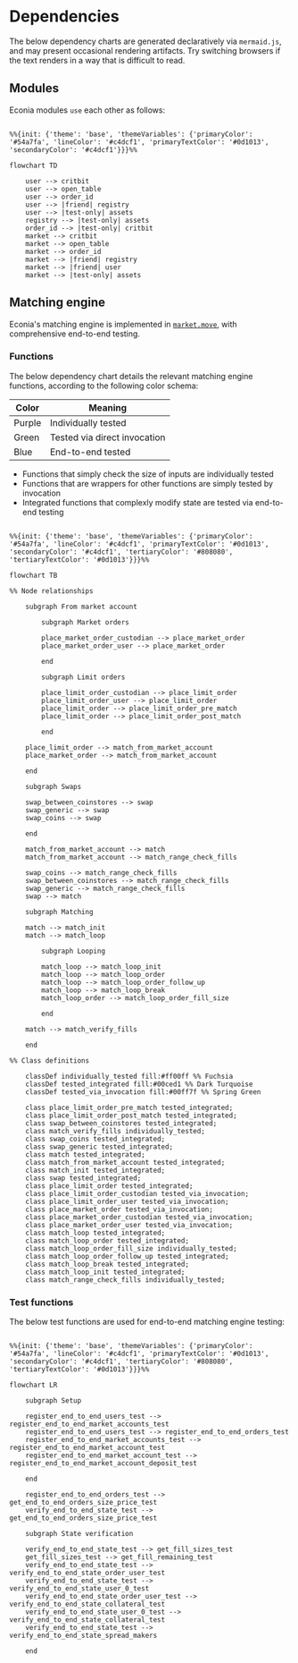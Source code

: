# Dependencies

The below dependency charts are generated declaratively via `mermaid.js`, and may present occasional rendering artifacts.
Try switching browsers if the text renders in a way that is difficult to read.

## Modules

Econia modules `use` each other as follows:

```mermaid

%%{init: {'theme': 'base', 'themeVariables': {'primaryColor': '#54a7fa', 'lineColor': '#c4dcf1', 'primaryTextColor': '#0d1013', 'secondaryColor': '#c4dcf1'}}}%%

flowchart TD

    user --> critbit
    user --> open_table
    user --> order_id
    user --> |friend| registry
    user --> |test-only| assets
    registry --> |test-only| assets
    order_id --> |test-only| critbit
    market --> critbit
    market --> open_table
    market --> order_id
    market --> |friend| registry
    market --> |friend| user
    market --> |test-only| assets

```

## Matching engine

Econia's matching engine is implemented in [`market.move`](sources/market.move), with comprehensive end-to-end testing.

### Functions

The below dependency chart details the relevant matching engine functions, according to the following color schema:

| Color  | Meaning                      |
|--------|------------------------------|
| Purple | Individually tested          |
| Green  | Tested via direct invocation |
| Blue   | End-to-end tested            |

* Functions that simply check the size of inputs are individually tested
* Functions that are wrappers for other functions are simply tested by invocation
* Integrated functions that complexly modify state are tested via end-to-end testing


```mermaid

%%{init: {'theme': 'base', 'themeVariables': {'primaryColor': '#54a7fa', 'lineColor': '#c4dcf1', 'primaryTextColor': '#0d1013', 'secondaryColor': '#c4dcf1', 'tertiaryColor': '#808080', 'tertiaryTextColor': '#0d1013'}}}%%

flowchart TB

%% Node relationships

    subgraph From market account

        subgraph Market orders

        place_market_order_custodian --> place_market_order
        place_market_order_user --> place_market_order

        end

        subgraph Limit orders

        place_limit_order_custodian --> place_limit_order
        place_limit_order_user --> place_limit_order
        place_limit_order --> place_limit_order_pre_match
        place_limit_order --> place_limit_order_post_match

        end

    place_limit_order --> match_from_market_account
    place_market_order --> match_from_market_account

    end

    subgraph Swaps

    swap_between_coinstores --> swap
    swap_generic --> swap
    swap_coins --> swap

    end

    match_from_market_account --> match
    match_from_market_account --> match_range_check_fills

    swap_coins --> match_range_check_fills
    swap_between_coinstores --> match_range_check_fills
    swap_generic --> match_range_check_fills
    swap --> match

    subgraph Matching

    match --> match_init
    match --> match_loop

        subgraph Looping

        match_loop --> match_loop_init
        match_loop --> match_loop_order
        match_loop --> match_loop_order_follow_up
        match_loop --> match_loop_break
        match_loop_order --> match_loop_order_fill_size

        end

    match --> match_verify_fills

    end

%% Class definitions

    classDef individually_tested fill:#ff00ff %% Fuchsia
    classDef tested_integrated fill:#00ced1 %% Dark Turquoise
    classDef tested_via_invocation fill:#00ff7f %% Spring Green

    class place_limit_order_pre_match tested_integrated;
    class place_limit_order_post_match tested_integrated;
    class swap_between_coinstores tested_integrated;
    class match_verify_fills individually_tested;
    class swap_coins tested_integrated;
    class swap_generic tested_integrated;
    class match tested_integrated;
    class match_from_market_account tested_integrated;
    class match_init tested_integrated;
    class swap tested_integrated;
    class place_limit_order tested_integrated;
    class place_limit_order_custodian tested_via_invocation;
    class place_limit_order_user tested_via_invocation;
    class place_market_order tested_via_invocation;
    class place_market_order_custodian tested_via_invocation;
    class place_market_order_user tested_via_invocation;
    class match_loop tested_integrated;
    class match_loop_order tested_integrated;
    class match_loop_order_fill_size individually_tested;
    class match_loop_order_follow_up tested_integrated;
    class match_loop_break tested_integrated;
    class match_loop_init tested_integrated;
    class match_range_check_fills individually_tested;

```

### Test functions

The below test functions are used for end-to-end matching engine testing:

```mermaid

%%{init: {'theme': 'base', 'themeVariables': {'primaryColor': '#54a7fa', 'lineColor': '#c4dcf1', 'primaryTextColor': '#0d1013', 'secondaryColor': '#c4dcf1', 'tertiaryColor': '#808080', 'tertiaryTextColor': '#0d1013'}}}%%

flowchart LR

    subgraph Setup

    register_end_to_end_users_test --> register_end_to_end_market_accounts_test
    register_end_to_end_users_test --> register_end_to_end_orders_test
    register_end_to_end_market_accounts_test --> register_end_to_end_market_account_test
    register_end_to_end_market_account_test --> register_end_to_end_market_account_deposit_test

    end

    register_end_to_end_orders_test --> get_end_to_end_orders_size_price_test
    verify_end_to_end_state_test --> get_end_to_end_orders_size_price_test

    subgraph State verification

    verify_end_to_end_state_test --> get_fill_sizes_test
    get_fill_sizes_test --> get_fill_remaining_test
    verify_end_to_end_state_test --> verify_end_to_end_state_order_user_test
    verify_end_to_end_state_test --> verify_end_to_end_state_user_0_test
    verify_end_to_end_state_order_user_test --> verify_end_to_end_state_collateral_test
    verify_end_to_end_state_user_0_test --> verify_end_to_end_state_collateral_test
    verify_end_to_end_state_test --> verify_end_to_end_state_spread_makers

    end

```